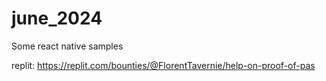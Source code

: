 # june_2024
Some react native samples



replit: https://replit.com/bounties/@FlorentTavernie/help-on-proof-of-pas
